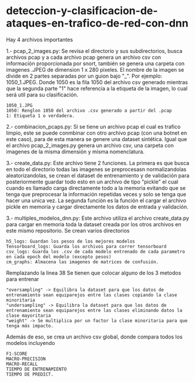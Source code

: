 # deteccion-y-clasificacion-de-ataques-en-trafico-de-red-con-dnn

Hay 4 archivos importantes

1.- pcap_2_images.py:
Se revisa el directorio y sus subdirectorios, busca archivos pcap y a cada archivo pcap genera un archivo csv con información proporcionada por snort, también se genera una carpeta con imagenes .JPEG de dimension 1 x 280 pixeles. El nombre de la imagen se divide en 2 partes separadas por un guion bajo "_". Por ejemplo: 1050_1.JPEG. Donde 1050 es la fila 1050 del archivo csv generado mientras que la segunda parte "1" hace referencia a la etiqueta de la imagen, lo cual será util para su clasificación.

    1050_1.JPG
    1050: Renglon 1050 del archivo .csv generado a partir del .pcap
    1: Etiqueta 1 o verdadera.

2.- combinacion_pcaps.py:
Si se tiene un archivo pcap el cual es trafico limpio, este se puede conmbinar con otro archivo pcap (con una botnet en este caso), para de esta manera se genere una dataset sintética. Igual que el archivo pcap_2_images.py genera un archivo csv, una carpeta con imagenes de la misma dimensión y misma nomenclatura.

3.- create_data.py:
Este archivo tiene 2 funciones.
La primera es que busca en todo el directorio todas las imagenes se preprocesasn normalizandolas aleatorizandolas, se crean el dataset de entrenamiento y de validación para posteriormente guardar todo esto en un archivo de tipo "pickle" el cual cuando es llamado carga directamente todo a la memoria evitando que se tenga que preprocesar la información repetidas veces y solo se tenga que hacer una unica vez.
La segunda función es la función el cargar el archivo pickle en memoria y cargar directamente los datos de entrada y validación.

3.- multiples_modelos_dnn.py: Este archivo utiliza el archivo create_data.py para cargar en memoria toda la dataset creada por los otros archivos en este mismo repositorio.
Se crean varios directorios

    h5_logs: Guardan los pesos de los mejores modelos
    Tensorboard_logs: Guarda los archivos para correr tensorboard
    csv_logs: Guarda los .csv de cada modelo entrenado de cada parametro en cada epoch del modelo (excepto pesos)
    cm_graphs: Almacena las imagenes de matrices de confusión.

Remplazando la linea 38 Se tienen que colocar alguno de los 3 metodos para entrenar

    "oversampling" -> Equilibra la dataset para que los datos de entrenamiento sean equiparejos entre las clases copiando la clase minoritaria
    "undersampling" -> Equilibra la dataset para que los datos de entrenamiento sean equiparejos entre las clases eliminando datos la clase mayoritaria
    "weight" -> Se multiplica por un factor la clase minoritaria para que tenga más impacto.
    
Además de eso, se crea un archivo csv global, donde compara todos los modelos incluyendo

    F1-SCORE
    MACRO-PRECISION
    MACRO-RECALL
    TIEMPO DE ENTRENAMIENTO
    TIEMPO DE PREDICT.
